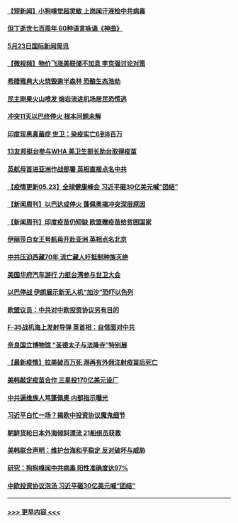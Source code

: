 #### [【短新闻】小狗嗅觉超灵敏 上岗闻汗液检中共病毒](../pages/prog202/a103126151.md?t=05240053) 
#### [但丁逝世七百周年 60种语言咏诵《神曲》](../pages/prog202/a103126149.md?t=05240053) 
#### [5月23日国际新闻简讯](../pages/prog202/a103126146.md?t=05240053) 
#### [【微视频】物价飞涨美联储不加息 李克强讨论对策](../pages/prog202/a103126111.md?t=05240053) 
#### [希腊雅典大火烧毁逾半森林 恐酿生态浩劫](../pages/prog202/a103125992.md?t=05240053) 
#### [民主刚果火山喷发 熔岩流进机场居民恐慌逃](../pages/prog202/a103125947.md?t=05240053) 
#### [冲突11天以巴终停火 根本问题未解](../pages/prog202/a103124935.md?t=05240053) 
#### [印度现黑真菌症 世卫：染疫实亡6到8百万](../pages/prog202/a103124919.md?t=05240053) 
#### [13友邦挺台参与WHA 美卫生部长助台取得疫苗](../pages/prog202/a103125022.md?t=05240053) 
#### [英航母首进亚洲作战部署 英相直接点名中共](../pages/prog202/a103125482.md?t=05240053) 
#### [【疫情更新05.23】全球健康峰会 习近平砸30亿美元喊“团结”](../pages/prog202/a103114528.md?t=05240053) 
#### [【新闻周刊】以巴达成停火 蓬佩奥揭冲突深层原因](../pages/prog202/a103125794.md?t=05240053) 
#### [【新闻周刊】印度疫苗仍短缺 欧盟赠疫苗给贫困国家](../pages/prog202/a103125770.md?t=05240053) 
#### [伊丽莎白女王号航母开赴亚洲 英相点名北京](../pages/prog202/a103125774.md?t=05240053) 
#### [中共压迫西藏70年 流亡藏人吁抵制种族灭绝](../pages/prog202/a103125744.md?t=05240053) 
#### [美国华府汽车游行 力挺台湾参与世卫大会](../pages/prog202/a103125742.md?t=05240053) 
#### [以巴停战 伊朗展示新无人机“加沙”恐吓以色列](../pages/prog202/a103125533.md?t=05240053) 
#### [欧盟议员：中共对中欧投资协议另有目的](../pages/prog202/a103125629.md?t=05240053) 
#### [F-35战机海上发射导弹 英首相：自信面对中共](../pages/prog202/a103125522.md?t=05240053) 
#### [奈良国立博物馆 “圣德太子与法隆寺”特别展](../pages/prog202/a103125611.md?t=05240053) 
#### [【最新疫情】拉美破百万死  港再有外佣注射疫苗后死亡](../pages/prog202/a103125585.md?t=05240053) 
#### [美韩敲定疫苗合作 三星投170亿美元设厂](../pages/prog202/a103125566.md?t=05240053) 
#### [中共逼维族人骂蓬佩奥 内部指示曝光](../pages/prog202/a103125462.md?t=05240053) 
#### [习近平白忙一场？揭欧中投资协议魔鬼细节](../pages/prog202/a103125395.md?t=05240053) 
#### [朝鲜货轮日本外海倾斜漂流 21船组员获救](../pages/prog202/a103125403.md?t=05240053) 
#### [美韩联合声明：维护台海和平稳定 反对破坏与威胁](../pages/prog202/a103125368.md?t=05240053) 
#### [研究：狗狗嗅闻中共病毒 阳性准确度达97%](../pages/prog202/a103125348.md?t=05240053) 
#### [中欧投资协议泡汤 习近平砸30亿美元喊“团结”](../pages/prog202/a103125327.md?t=05240053) 

----
#### [ >>> 更早内容 <<< ](../indexes/prog202-earlier.md)
